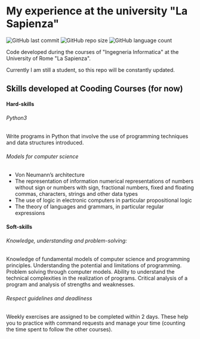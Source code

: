 # My experience at the university "La Sapienza"
![GitHub last commit](https://img.shields.io/github/last-commit/Nikappa57/My-Sapienza-Experience?style=for-the-badge) ![GitHub repo size](https://img.shields.io/github/repo-size/Nikappa57/My-Sapienza-Experience?style=for-the-badge) ![GitHub language count](https://img.shields.io/github/languages/count/Nikappa57/My-Sapienza-Experience?style=for-the-badge)

Code developed during the courses of "Ingegneria Informatica" at the University of Rome "La Sapienza".

Currently I am still a student, so this repo will be constantly updated.

## Skills developed at Cooding Courses (for now)

#### Hard-skills
###### Python3 
Write programs in Python that involve the use of programming techniques and data structures introduced.

###### Models for computer science
- Von Neumann’s architecture
- The representation of information
numerical representations of numbers without sign or numbers with sign, fractional numbers, fixed and floating commas, characters, strings and other data types
- The use of logic in electronic computers in particular propositional logic
- The theory of languages and grammars, in particular regular expressions

#### Soft-skills
###### Knowledge, understanding and problem-solving:
Knowledge of fundamental models of computer science and programming principles.
Understanding the potential and limitations of programming. 
Problem solving through computer models.
Ability to understand the technical complexities in the realization of programs.
Critical analysis of a program and analysis of strengths and weaknesses.

###### Respect guidelines and deadliness
Weekly exercises are assigned to be completed within 2 days. 
These help you to practice with command requests and manage your time (counting the time spent to follow the other courses).
